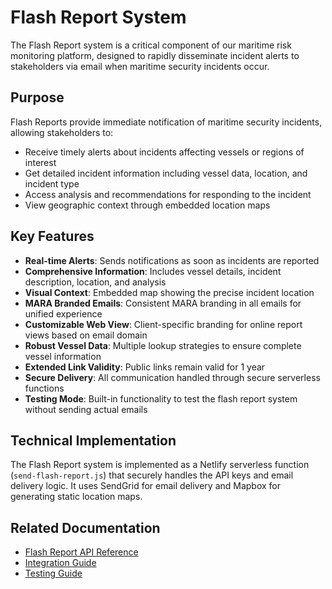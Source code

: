 # Flash Report System

The Flash Report system is a critical component of our maritime risk monitoring platform, designed to rapidly disseminate incident alerts to stakeholders via email when maritime security incidents occur.

## Purpose

Flash Reports provide immediate notification of maritime security incidents, allowing stakeholders to:

- Receive timely alerts about incidents affecting vessels or regions of interest
- Get detailed incident information including vessel data, location, and incident type
- Access analysis and recommendations for responding to the incident
- View geographic context through embedded location maps

## Key Features

- **Real-time Alerts**: Sends notifications as soon as incidents are reported
- **Comprehensive Information**: Includes vessel details, incident description, location, and analysis
- **Visual Context**: Embedded map showing the precise incident location
- **MARA Branded Emails**: Consistent MARA branding in all emails for unified experience
- **Customizable Web View**: Client-specific branding for online report views based on email domain
- **Robust Vessel Data**: Multiple lookup strategies to ensure complete vessel information
- **Extended Link Validity**: Public links remain valid for 1 year
- **Secure Delivery**: All communication handled through secure serverless functions
- **Testing Mode**: Built-in functionality to test the flash report system without sending actual emails

## Technical Implementation

The Flash Report system is implemented as a Netlify serverless function (`send-flash-report.js`) that securely handles the API keys and email delivery logic. It uses SendGrid for email delivery and Mapbox for generating static location maps.

## Related Documentation

- [Flash Report API Reference](./api-reference.md)
- [Integration Guide](./integration-guide.md)
- [Testing Guide](./testing-guide.md)